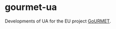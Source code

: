 # gourmet-ua
Developments of UA for the EU project [GoURMET](https://cordis.europa.eu/project/rcn/221392/factsheet/en).
